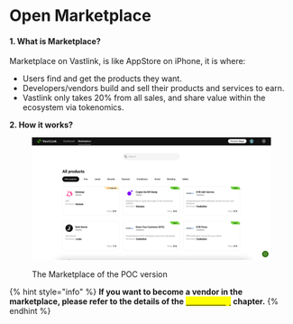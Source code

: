 # Open Marketplace

#### 1. What is Marketplace?

Marketplace on Vastlink, is like AppStore on iPhone, it is where:

* Users find and get the products they want.
* Developers/vendors build and sell their products and services to earn.
* Vastlink only takes 20% from all sales, and share value within the ecosystem via tokenomics.



**2. How it works?**

<figure><img src="../.gitbook/assets/Screenshot - marketplace.png" alt=""><figcaption><p>The Marketplace of the POC version</p></figcaption></figure>

{% hint style="info" %}
**If you want to become a vendor in the marketplace, please refer to the details of the** [<mark style="color:yellow;">**Community**</mark>](../ecosystem/community.md) **chapter.**
{% endhint %}
